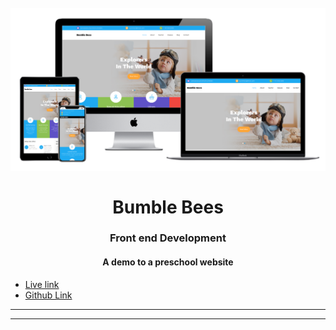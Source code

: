 <h1 align="center">
<br>
  <img src="images/bumble.PNG" width="800">
  <br>
    <br>
  Bumble Bees
  <br>
</h1>

<h3 align="center">Front end Development</h3>

<h4 align="center">A demo to a preschool website</h4>

- [Live link](https://sree0831.github.io/Bumble-bees/)
- [Github Link](https://github.com/sree0831/Bumble-bees)
<hr><hr>